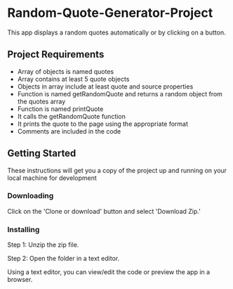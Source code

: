 # Random-Quote-Generator-Project
This app displays a random quotes automatically or by clicking on a button.

## Project Requirements
* Array of objects is named quotes
* Array contains at least 5 quote objects
* Objects in array include at least quote and source properties
* Function is named getRandomQuote and returns a random object from the quotes array
* Function is named printQuote
* It calls the getRandomQuote function
* It prints the quote to the page using the appropriate format
* Comments are included in the code


## Getting Started

These instructions will get you a copy of the project up and running on your local machine for development

### Downloading

Click on the 'Clone or download' button and select 'Download Zip.'

### Installing

Step 1: Unzip the zip file.

Step 2: Open the folder in a text editor.

Using a text editor, you can view/edit the code or preview the app in a browser.
